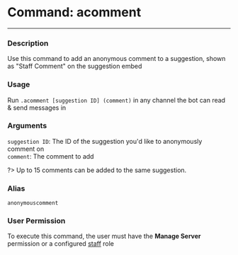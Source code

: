 # Command: acomment
---
### Description
Use this command to add an anonymous comment to a suggestion, shown as "Staff Comment" on the suggestion embed

### Usage
Run `.acomment [suggestion ID] (comment)` in any channel the bot can read & send messages in

### Arguments
`suggestion ID`: The ID of the suggestion you'd like to anonymously comment on\
`comment`: The comment to add

?> Up to 15 comments can be added to the same suggestion.

### Alias
`anonymouscomment`

### User Permission
To execute this command, the user must have the **Manage Server** permission or a configured [staff](/config/staffroles.md) role
